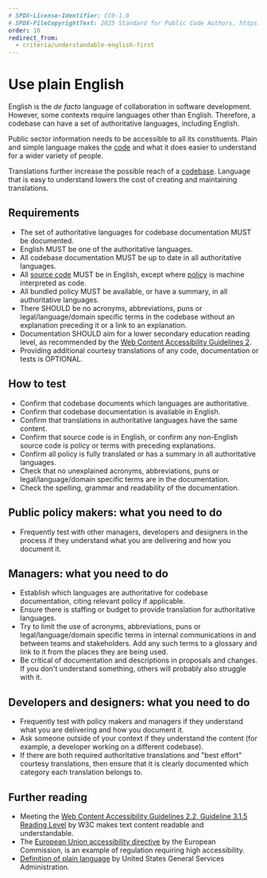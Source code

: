 ```yaml
---
# SPDX-License-Identifier: CC0-1.0
# SPDX-FileCopyrightText: 2025 Standard for Public Code Authors, https://www.standardforpubliccode.org/AUTHORS; 2019-2024 The Foundation for Public Code <info@publiccode.net>, https://www.standardforpubliccode.org/AUTHORS
order: 10
redirect_from:
  - criteria/understandable-english-first
---
```

# Use plain English

English is the <i>de facto</i> language of collaboration in software development.
However, some contexts require languages other than English.
Therefore, a codebase can have a set of authoritative languages, including English.

Public sector information needs to be accessible to all its constituents.
Plain and simple language makes the [code](../glossary.md#code) and what it does easier to understand for a wider variety of people.

Translations further increase the possible reach of a [codebase](../glossary.md#codebase).
Language that is easy to understand lowers the cost of creating and maintaining translations.

## Requirements

* The set of authoritative languages for codebase documentation MUST be documented.
* English MUST be one of the authoritative languages.
* All codebase documentation MUST be up to date in all authoritative languages.
* All [source code](../glossary.md#source-code) MUST be in English, except where [policy](../glossary.md#policy) is machine interpreted as code.
* All bundled policy MUST be available, or have a summary, in all authoritative languages.
* There SHOULD be no acronyms, abbreviations, puns or legal/language/domain specific terms in the codebase without an explanation preceding it or a link to an explanation.
* Documentation SHOULD aim for a lower secondary education reading level, as recommended by the [Web Content Accessibility Guidelines 2](https://www.w3.org/WAI/WCAG22/quickref/?showtechniques=315#reading-level).
* Providing additional courtesy translations of any code, documentation or tests is OPTIONAL.

## How to test

* Confirm that codebase documents which languages are authoritative.
* Confirm that codebase documentation is available in English.
* Confirm that translations in authoritative languages have the same content.
* Confirm that source code is in English, or confirm any non-English source code is policy or terms with preceding explanations.
* Confirm all policy is fully translated or has a summary in all authoritative languages.
* Check that no unexplained acronyms, abbreviations, puns or legal/language/domain specific terms are in the documentation.
* Check the spelling, grammar and readability of the documentation.

## Public policy makers: what you need to do

* Frequently test with other managers, developers and designers in the process if they understand what you are delivering and how you document it.

## Managers: what you need to do

* Establish which languages are authoritative for codebase documentation, citing relevant policy if applicable.
* Ensure there is staffing or budget to provide translation for authoritative languages.
* Try to limit the use of acronyms, abbreviations, puns or legal/language/domain specific terms in internal communications in and between teams and stakeholders. Add any such terms to a glossary and link to it from the places they are being used.
* Be critical of documentation and descriptions in proposals and changes. If you don't understand something, others will probably also struggle with it.

## Developers and designers: what you need to do

* Frequently test with policy makers and managers if they understand what you are delivering and how you document it.
* Ask someone outside of your context if they understand the content (for example, a developer working on a different codebase).
* If there are both required authoritative translations and "best effort" courtesy translations, then ensure that it is clearly documented which category each translation belongs to.

## Further reading

* Meeting the [Web Content Accessibility Guidelines 2.2, Guideline 3.1.5 Reading Level](https://www.w3.org/WAI/WCAG22/quickref/?showtechniques=315#reading-level) by W3C makes text content readable and understandable.
* The [European Union accessibility directive](https://ec.europa.eu/digital-single-market/en/web-accessibility) by the European Commission, is an example of regulation requiring high accessibility.
* [Definition of plain language](https://www.plainlanguage.gov/about/definitions/) by United States General Services Administration.

